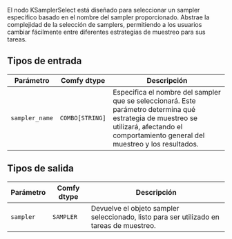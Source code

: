 
El nodo KSamplerSelect está diseñado para seleccionar un sampler específico basado en el nombre del sampler proporcionado. Abstrae la complejidad de la selección de samplers, permitiendo a los usuarios cambiar fácilmente entre diferentes estrategias de muestreo para sus tareas.
## Tipos de entrada

| Parámetro         | Comfy dtype | Descripción                                                                                      |
|-------------------|-------------|------------------------------------------------------------------------------------------------|
| `sampler_name`    | `COMBO[STRING]` | Especifica el nombre del sampler que se seleccionará. Este parámetro determina qué estrategia de muestreo se utilizará, afectando el comportamiento general del muestreo y los resultados. |

## Tipos de salida

| Parámetro   | Comfy dtype | Descripción                                                                 |
|-------------|-------------|-----------------------------------------------------------------------------|
| `sampler`   | `SAMPLER`   | Devuelve el objeto sampler seleccionado, listo para ser utilizado en tareas de muestreo. |